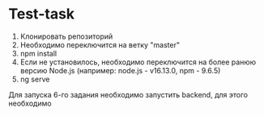 # Test-task

1. Клонировать репозиторий
2. Необходимо переключится на ветку "master"
3. npm install
4. Если не установилось, необходимо переключится на более ранюю версию Node.js (например: node.js - v16.13.0, npm - 9.6.5)
5. ng serve

Для запуска 6-го задания необходимо запустить backend, для этого необходимо

